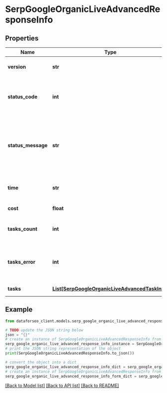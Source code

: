 # SerpGoogleOrganicLiveAdvancedResponseInfo


## Properties

Name | Type | Description | Notes
------------ | ------------- | ------------- | -------------
**version** | **str** | the current version of the API | [optional] 
**status_code** | **int** | general status code you can find the full list of the response codes here | [optional] 
**status_message** | **str** | general informational message you can find the full list of general informational messages here | [optional] 
**time** | **str** | total execution time, seconds | [optional] 
**cost** | **float** | total tasks cost, USD | [optional] 
**tasks_count** | **int** | the number of tasks in the tasks array | [optional] 
**tasks_error** | **int** | the number of tasks in the tasks array returned with an error | [optional] 
**tasks** | [**List[SerpGoogleOrganicLiveAdvancedTaskInfo]**](SerpGoogleOrganicLiveAdvancedTaskInfo.md) | array of tasks | [optional] 

## Example

```python
from dataforseo_client.models.serp_google_organic_live_advanced_response_info import SerpGoogleOrganicLiveAdvancedResponseInfo

# TODO update the JSON string below
json = "{}"
# create an instance of SerpGoogleOrganicLiveAdvancedResponseInfo from a JSON string
serp_google_organic_live_advanced_response_info_instance = SerpGoogleOrganicLiveAdvancedResponseInfo.from_json(json)
# print the JSON string representation of the object
print(SerpGoogleOrganicLiveAdvancedResponseInfo.to_json())

# convert the object into a dict
serp_google_organic_live_advanced_response_info_dict = serp_google_organic_live_advanced_response_info_instance.to_dict()
# create an instance of SerpGoogleOrganicLiveAdvancedResponseInfo from a dict
serp_google_organic_live_advanced_response_info_form_dict = serp_google_organic_live_advanced_response_info.from_dict(serp_google_organic_live_advanced_response_info_dict)
```
[[Back to Model list]](../README.md#documentation-for-models) [[Back to API list]](../README.md#documentation-for-api-endpoints) [[Back to README]](../README.md)


